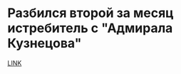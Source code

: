 # Разбился второй за месяц истребитель с "Адмирала Кузнецова"



[LINK](https://varlamov.ru/2115741.html)